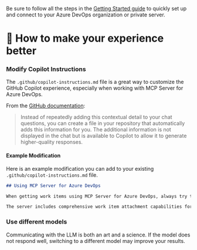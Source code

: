 Be sure to follow all the steps in the [Getting Started guide](./GETTINGSTARTED.md) to quickly set up and connect to your Azure DevOps organization or private server.

# 🥇 How to make your experience better

### Modify Copilot Instructions

The `.github/copilot-instructions.md` file is a great way to customize the GitHub Copilot experience, especially when working with MCP Server for Azure DevOps.

From the [GitHub documentation](https://docs.github.com/en/copilot/customizing-copilot/adding-repository-custom-instructions-for-github-copilot):

> Instead of repeatedly adding this contextual detail to your chat questions, you can create a file in your repository that automatically adds this information for you. The additional information is not displayed in the chat but is available to Copilot to allow it to generate higher-quality responses.

#### Example Modification

Here is an example modification you can add to your existing `.github/copilot-instructions.md` file.

```markdown
## Using MCP Server for Azure DevOps

When getting work items using MCP Server for Azure DevOps, always try to use batch tools for updates instead of many individual single updates. For updates, try and update up to 200 updates in a single batch. When getting work items, once you get the list of IDs, use the tool `get_work_items_batch_by_ids` to get the work item details. By default, show fields ID, Type, Title, State. Show work item results in a rendered markdown table.

The server includes comprehensive work item attachment capabilities for managing files associated with work items. You can list, upload, download, and delete attachments using the `wit_*_attachment` tools.
```

### Use different models

Communicating with the LLM is both an art and a science. If the model does not respond well, switching to a different model may improve your results.
